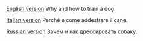[English version](./dogtraining_en.md)
Why and how to train a dog.

[Italian version](./addestratura_it.md)
Perché e come addestrare il cane.

[Russian version](./dressirovka_ru.md)
Зачем и как дрессировать собаку.
